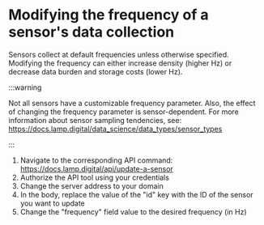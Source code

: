 # Modifying the frequency of a sensor's data collection

Sensors collect at default frequencies unless otherwise specified. Modifying the frequency can either increase density (higher Hz) or decrease data burden and storage costs (lower Hz).

:::warning

Not all sensors have a customizable frequency parameter. Also, the effect of changing the frequency parameter is sensor-dependent. For more information about sensor sampling
tendencies, see: https://docs.lamp.digital/data_science/data_types/sensor_types

:::

1. Navigate to the corresponding API command: https://docs.lamp.digital/api/update-a-sensor
2. Authorize the API tool using your credentials
3. Change the server address to your domain
4. In the body, replace the value of the "id" key with the ID of the sensor you want to update
5. Change the "frequency" field value to the desired frequency (in Hz)
